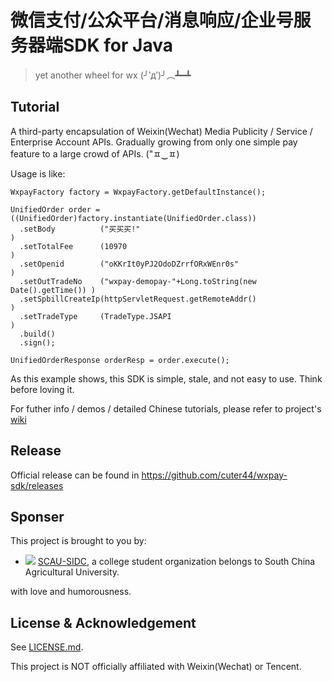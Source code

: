 # 微信支付/公众平台/消息响应/企业号服务器端SDK for Java

> yet another wheel for wx (╯‵д′)╯︵┻━┻

## Tutorial

A third-party encapsulation of Weixin(Wechat) Media Publicity / Service / Enterprise Account APIs. Gradually growing from only one simple pay feature to a large crowd of APIs. ("ㅍ‿ㅍ)

Usage is like:

    WxpayFactory factory = WxpayFactory.getDefaultInstance();

    UnifiedOrder order = ((UnifiedOrder)factory.instantiate(UnifiedOrder.class))
      .setBody          ("买买买!"                                            )
      .setTotalFee      (10970                                                )
      .setOpenid        ("oKKrIt0yPJ2OdoDZrrfORxWEnr0s"                       )
      .setOutTradeNo    ("wxpay-demopay-"+Long.toString(new Date().getTime()) )
      .setSpbillCreateIp(httpServletRequest.getRemoteAddr()                   )
      .setTradeType     (TradeType.JSAPI                                      )
      .build()
      .sign();

    UnifiedOrderResponse orderResp = order.execute();

As this example shows, this SDK is simple, stale, and not easy to use. Think before loving it.

For futher info / demos / detailed Chinese tutorials, please refer to project's [wiki](https://github.com/cuter44/wxpay-sdk/wiki)

## Release

Official release can be found in https://github.com/cuter44/wxpay-sdk/releases

## Sponser

This project is brought to you by:

* ![](https://avatars3.githubusercontent.com/u/9026603?v=3&s=40) [SCAU-SIDC](https://github.com/scau-sidc), a college student organization belongs to South China Agricultural University.

with love and humorousness.

## License & Acknowledgement

See [LICENSE.md](LICENSE.md).  

This project is NOT officially affiliated with Weixin(Wechat) or Tencent.
